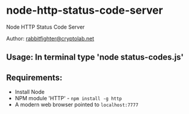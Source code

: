 # node-http-status-code-server
Node HTTP Status Code Server

Author: <rabbitfighter@cryptolab.net>

## Usage: In terminal type 'node status-codes.js'

## Requirements:
 * Install Node 
 * NPM module 'HTTP' - <code>npm install -g http</code>
 * A modern web browser pointed to <code>localhost:7777</code>
